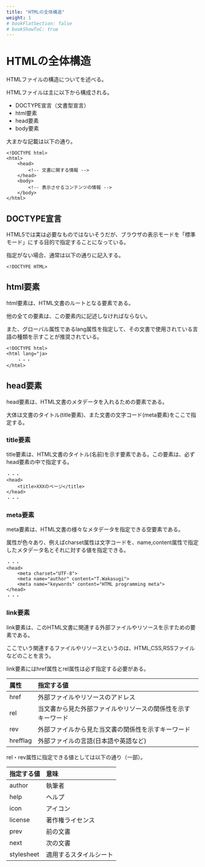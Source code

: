 ```yaml
---
title: "HTMLの全体構造"
weight: 1
# bookFlatSection: false
# bookShowToC: true
---
```


# HTMLの全体構造

HTMLファイルの構造についてを述べる。

HTMLファイルは主に以下から構成される。

- DOCTYPE宣言（文書型宣言）
- html要素
 - head要素
 - body要素

大まかな記載は以下の通り。

```
<!DOCTYPE html>
<html>
    <head>
        <!-- 文書に関する情報 -->
    </head>
    <body>
        <!-- 表示させるコンテンツの情報 -->
    </body>
</html>
```

## DOCTYPE宣言

HTML5では実は必要なものではないそうだが、ブラウザの表示モードを「標準モード」にする目的で指定することになっている。

指定がない場合、通常は以下の通りに記入する。

```
<!DOCTYPE HTML>
```

## html要素

html要素は、HTML文書のルートとなる要素である。

他の全ての要素は、この要素内に記述しなければならない。

また、グローバル属性であるlang属性を指定して、その文書で使用されている言語の種類を示すことが推奨されている。

```
<!DOCTYPE html>
<html lang="ja>
    ・・・
</html>
```

## head要素

head要素は、HTML文書のメタデータを入れるための要素である。

大体は文書のタイトル(title要素)、また文書の文字コード(meta要素)をここで指定する。

### title要素

title要素は、HTML文書のタイトル(名前)を示す要素である。この要素は、必ずhead要素の中で指定する。

```
・・・
<head>
    <title>XXXのページ</title>
</head>
・・・
```

### meta要素

meta要素は、HTML文書の様々なメタデータを指定できる空要素である。

属性が色々あり、例えばcharset属性は文字コードを、name,content属性で指定したメタデータ名とそれに対する値を指定できる。

```
・・・
<head>
    <meta charset="UTF-8">
    <meta name="author" content="T.Wakasugi">
    <meta name="keywords" content="HTML programming meta">
</head>
・・・
```

### link要素

link要素は、このHTML文書に関連する外部ファイルやリソースを示すための要素である。

ここでいう関連するファイルやリソースというのは、HTML,CSS,RSSファイルなどのことを言う。

link要素にはhref属性とrel属性は必ず指定する必要がある。

|属性|指定する値|
|:---|:---|
|href|外部ファイルやリソースのアドレス|
|rel|当文書から見た外部ファイルやリソースの関係性を示すキーワード|
|rev|外部ファイルから見た当文書の関係性を示すキーワード|
|hrefflag|外部ファイルの言語(日本語や英語など)|

rel・rev属性に指定できる値としては以下の通り（一部）。

|指定する値|意味|
|:---|:---|
|author|執筆者|
|help|ヘルプ|
|icon|アイコン|
|license|著作権ライセンス|
|prev|前の文書|
|next|次の文書|
|stylesheet|適用するスタイルシート|

